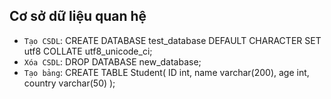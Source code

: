 ## Cơ sở dữ liệu quan hệ
- `Tạo CSDL`: CREATE DATABASE test_database DEFAULT CHARACTER SET utf8 COLLATE utf8_unicode_ci;
- `Xóa CSDL`: DROP DATABASE new_database;
- `Tạo bảng`: 
CREATE TABLE Student(
  ID int,
  name varchar(200),
  age int,
  country varchar(50)
);